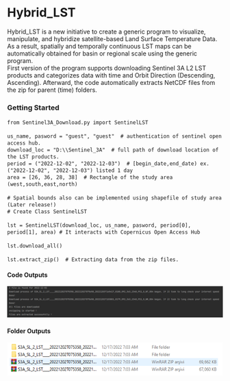 # Hybrid_LST
Hybrid_LST is a new initiative to create a generic program to visualize, manipulate, and hybridize satellite-based Land Surface Temperature Data. As a result, spatially and temporally continuous LST maps can be automatically obtained for basin or regional scale using the generic program.  
First version of the program supports downloading Sentinel 3A L2 LST products and categorizes data with time and Orbit Direction (Descending, Ascending). Afterward, the code automatically extracts NetCDF files from the zip for parent (time) folders.

### **Getting Started**

```
from Sentinel3A_Download.py import SentinelLST

us_name, pasword = "guest", "guest"  # authentication of sentinel open access hub.
download_loc = "D:\\Sentinel_3A"  # full path of download location of the LST products.
period = ("2022-12-02", "2022-12-03")  # [begin_date,end_date) ex.("2022-12-02", "2022-12-03") listed 1 day
area = [26, 36, 28, 38]  # Rectangle of the study area (west,south,east,north)  

# Spatial bounds also can be implemented using shapefile of study area (Later release!)
# Create Class SentinelLST

lst = SentinelLST(download_loc, us_name, pasword, period[0], period[1], area) # It interacts with Copernicus Open Access Hub

lst.download_all()

lst.extract_zip()  # Extracting data from the zip files.
```
#### Code Outputs
![solarized palettes](https://github.com/OnurSahin20/Hybrid_LST/blob/main/messages.PNG?raw=true)

#### Folder Outputs
![solarized palettes](https://github.com/OnurSahin20/Hybrid_LST/blob/main/loc.PNG?raw=true)
